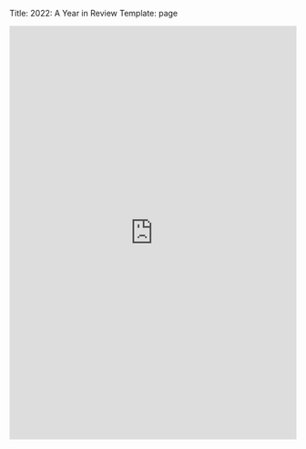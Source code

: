 Title: 2022: A Year in Review
Template: page
<iframe src="https://docs.google.com/forms/d/e/1FAIpQLScxZkZZvafCSA9s9nxwWGm6jQ4ftINId_5LW3EmJyyIHXxM0Q/viewform?embedded=true" width="100%" height="725" frameborder="0" marginheight="0" marginwidth="0">Loading…</iframe>
